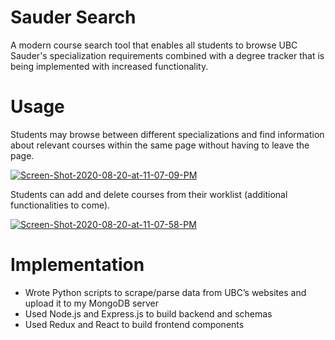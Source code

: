 # Sauder Search

A modern course search tool that enables all students to browse UBC Sauder's specialization requirements combined with a degree tracker that is being implemented with increased functionality.

# Usage

Students may browse between different specializations and find information about relevant courses within the same page without having to leave the page.

<a href="https://ibb.co/XkZmmyT"><img src="https://i.ibb.co/Nn6ww1z/Screen-Shot-2020-08-20-at-11-07-09-PM.png" alt="Screen-Shot-2020-08-20-at-11-07-09-PM" border="0"></a>

Students can add and delete courses from their worklist (additional functionalities to come).

<a href="https://ibb.co/SJLYRps"><img src="https://i.ibb.co/hCqQDv7/Screen-Shot-2020-08-20-at-11-07-58-PM.png" alt="Screen-Shot-2020-08-20-at-11-07-58-PM" border="0"></a>

# Implementation

* Wrote Python scripts to scrape/parse data from UBC’s websites and upload it to my MongoDB server
* Used Node.js and Express.js to build backend and schemas
* Used Redux and React to build frontend components
